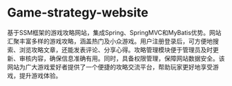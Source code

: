# Game-strategy-website
基于SSM框架的游戏攻略网站，集成Spring、SpringMVC和MyBatis优势。网站汇聚丰富多样的游戏攻略，涵盖热门及小众游戏。用户注册登录后，可方便地搜索、浏览攻略文章，还能发表评论、分享心得。攻略管理模块便于管理员及时更新、审核内容，确保信息准确有用。同时，具备权限管理，保障网站数据安全。该网站为广大游戏爱好者提供了一个便捷的攻略交流平台，帮助玩家更好地享受游戏，提升游戏体验。
